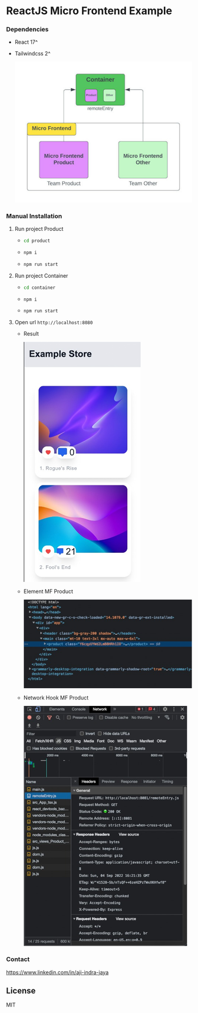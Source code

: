 # ReactJS Micro Frontend Example

### Dependencies
- React 17^ 
- Tailwindcss 2^

    ![Alt text](images/arch.jpeg "arch")

### Manual Installation 
1. Run project Product 
    -   ```sh
        cd product
        ```
    -   ```sh
        npm i
        ```
    -   ```sh
        npm run start
        ```

2. Run project Container 
    -   ```sh
        cd container
        ```
    -   ```sh
        npm i
        ```
    -   ```sh
        npm run start
        ```

2. Open url ```http://localhost:8080```

    - Result

        ![Alt text](images/result.jpeg "result")


    - Element MF Product
        
        ![Alt text](images/css-product.jpeg "css-product")
    
    
    - Network Hook MF Product

        ![Alt text](images/remote-prodcut.jpeg "remote-prodcut")

### Contact
https://www.linkedin.com/in/aji-indra-jaya

License
----

MIT